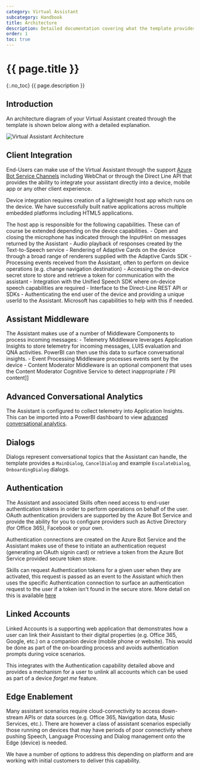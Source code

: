 ```yaml
---
category: Virtual Assistant
subcategory: Handbook
title: Architecture
description: Detailed documentation covering what the template provides and how it works
order: 1
toc: true
---
```


# {{ page.title }}
{:.no_toc}
{{ page.description }}

## Introduction
An architecture diagram of your Virtual Assistant created through the template is shown below along with a detailed explanation.

![Virtual Assistant Architecture]({{site.baseurl}}/assets/images/virtualassistant-architecture.jpg)

## Client Integration

End-Users can make use of the Virtual Assistant through the support [Azure Bot Service Channels](https://docs.microsoft.com/en-us/azure/bot-service/bot-service-manage-channels?view=azure-bot-service-4.0) including WebChat or through the Direct Line API that provides the ability to integrate your assistant directly into a device, mobile app or any other client experience.

Device integration requires creation of a lightweight host app which runs on the device. We have successfully built native applications across multiple embedded platforms including HTML5 applications.

The host app is responsible for the following capabilities. These can of course be extended depending on the device capabilities.
    - Open and closing the microphone has indicated through the InputHint on messages returned by the Assistant
    - Audio playback of responses created by the Text-to-Speech service
    - Rendering of Adaptive Cards on the device through a broad range of renderers supplied with the Adaptive Cards SDK
    - Processing events received from the Assistant, often to perform on device operations (e.g. change navigation destination)
    - Accessing the on-device secret store to store and retrieve a token for communication with the assistant
    - Integration with the Unified Speech SDK where on-device speech capabilities are required
    - Interface to the Direct-Line REST API or SDKs
    - Authenticating the end user of the device and providing a unique userId to the Assistant. Microsoft has capabilities to help with this if needed.

## Assistant Middleware

The Assistant makes use of a number of Middleware Components to process incoming messages:
    - Telemetry Middleware leverages Application Insights to store telemetry for incoming messages, LUIS evaluation and QNA activities. PowerBI can then use this data to surface conversational insights.
    - Event Processing Middleware processes events sent by the device
    - Content Moderator Middleware is an optional component that uses the Content Moderator Cognitive Service to detect inappropriate / PII content]]

## Advanced Conversational Analytics

The Assistant is configured to collect telemetry into Application Insights. This can be imported into a PowerBI dashboard to view [advanced conversational analytics](https://aka.ms/botPowerBiTemplate).

## Dialogs

Dialogs represent conversational topics that the Assistant can handle, the template provides a `MainDialog`, `CancelDialog` and example `EscalateDialog`, `OnboardingDialog` dialogs.

## Authentication

The Assistant and associated Skills often need access to end-user authentication tokens in order to perform operations on behalf of the user. OAuth authentication providers are supported by the Azure Bot Service and provide the ability for you to configure providers such as Active Directory (for Office 365), Facebook or your own.

Authentication connections are created on the Azure Bot Service and the Assistant makes use of these to initiate an authentication request (generating an OAuth signin card) or retrieve a token from the Azure Bot Service provided secure token store.

Skills can request Authentication tokens for a given user when they are activated, this request is passed as an event to the Assistant which then uses the specific Authentication connection to surface an authentication request to the user if a token isn't found in the secure store. More detail on this is available [here]({{site.baseurl}}/reference/skills/skilltokenflow)

## Linked Accounts

Linked Accounts is a supporting web application that demonstrates how a user can link their Assistant to their digital properties (e.g. Office 365, Google, etc.) on a companion device (mobile phone or website). This would be done as part of the on-boarding process and avoids authentication prompts during voice scenarios.

This integrates with the Authentication capability detailed above and provides a mechanism for a user to unlink all accounts which can be used as part of a device *forget me* feature.

## Edge Enablement

Many assistant scenarios require cloud-connectivity to access down-stream APIs or data sources (e.g. Office 365, Navigation data, Music Services, etc.). There are however a class of assistant scenarios especially those running on devices that may have periods of poor connectivity where pushing Speech, Language Processing and Dialog management onto the Edge (device) is needed.

We have a number of options to address this depending on platform and are working with initial customers to deliver this capability.